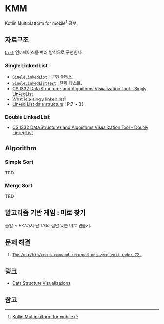 # KMM

Kotlin Multiplatform for mobile[^1] 공부.

## 자료구조

[`List`](shared/src/commonMain/kotlin/com/example/kmm/ds/List.kt) 인터페이스를 여러 방식으로 구현한다.

### Single Linked List

- [`SingleLinkedList`](shared/src/commonMain/kotlin/com/example/kmm/ds/SingleLinkedList.kt) : 구현 클래스.
- [`SingleLinkedListTest`](shared/src/commonTest/kotlin/com/example/kmm/ds/SingleLinkedListTest.kt) : 단위 테스트.
- [CS 1332 Data Structures and Algorithms Visualization Tool - Singly LinkedList](https://csvistool.com/LinkedList)
- [What is a singly linked list?](https://www.educative.io/answers/what-is-a-singly-linked-list)
- [Linked List data structure](https://www.slideshare.net/MarcusBiel/linked-listdata-structure) : P.7 ~ 33

### Double Linked List

- [CS 1332 Data Structures and Algorithms Visualization Tool - Doubly LinkedList](https://csvistool.com/DoublyLinkedList)

## Algorithm

### Simple Sort

TBD

### Merge Sort

TBD

## 알고리즘 기반 게임 : 미로 찾기

출발 ~ 도착까지 단 1개의 길만 있는 미로 만들기.

## 문제 해결

1. [`The /usr/bin/xcrun command returned non-zero exit code: 72.`](./doc/trouble/xcrun%20exit%20code%2072)

## 링크

- [Data Structure Visualizations](https://www.cs.usfca.edu/~galles/visualization/Algorithms.html)

## 참고

[^1]: [Kotlin Multiplatform for mobile](https://kotlinlang.org/docs/multiplatform-mobile-getting-started.html)
